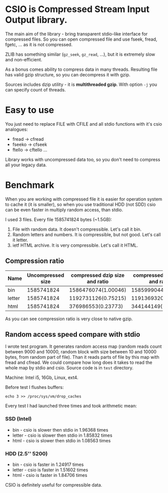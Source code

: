 # CSIO is Compressed Stream Input Output library.

The main aim of the library - bring transparent stdio-like interface for
compressed files. So you can open compressed file and use fseek, fread,
fgetc, ... as it is not compressed.

ZLIB has something similar (`gz_seek`, `gz_read`, ...), but it is
extremely slow and non-efficient.

As a bonus comes ability to compress data in many threads. Resulting
file has valid gzip structure, so you can decompress it with gzip.

Sources includes dzip utility - it is **multithreaded gzip**. With
option `-j` you can specify count of threads.

# Easy to use

You just need to replace FILE with CFILE and all stdio functions with
it's csio analogues:

- fread -> cfread
- fseeko -> cfseek
- ftello -> cftello
...

Library works with uncompressed data too, so you don't need to compress
all your legacy data.

# Benchmark

When you are working with compressed file it is easier for operation
system to cache it (it is smaller), so when you use traditional HDD (not
SDD) csio can be even faster in multiply random access, than stdio.

I used 3 files. Every file 1585741824 bytes (~1.5GB):

1. File with random data. It doesn't compressible. Let's call it bin.
2. Random letters and numbers. It is compressible, but not good. Let's
   call it letter.
3. ietf HTML archive. It is very compressible. Let's call it HTML.

## Compression ratio

Name|Uncompressed size | compressed dzip size and ratio | compressed gzip size and ratio
-|-|-|-
bin|1585741824|1586476074(1.00046)|1585999044(1.00016)
letter|1585741824|1192731126(0.75215)|1191369320(0.75130) 
html|1585741824|376986553(0.23773)|344144149(0.21702)

As you can see compression ratio is very close to native gzip.

## Random access speed compare with stdio

I wrote test program. It generates random access map (random reads count
between 9000 and 10000, random block with size between 10 and 10000
bytes, from random part of file). Than it reads parts of file by this
map with fread and cfread. We could compare how long does it takes to
read the whole map by stdio and csio. Source code is in `test` directory.

Machine:  Intel i5, 16Gb, Linux, ext4.

Before test I flushes buffers: 

	echo 3 >> /proc/sys/vm/drop_caches

Every test I had launched three times and took arithmetic mean:

### SSD (Intel)

- bin - csio is slower then stdio in 1.96368 times
- letter  - csio is slower then stdio in 1.85832 times
- html - csio is slower then stdio in 1.08563 times 

### HDD (2.5'' 5200)

- bin - csio is faster in 1.24917 times
- letter - csio is faster in 1.51602 times
- html - csio is faster in 1.84706 times 

CSIO is definitely useful for compressible data.
